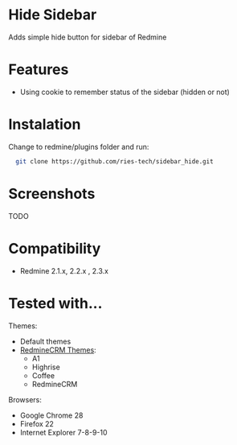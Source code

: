Hide Sidebar
====================

Adds simple hide button for sidebar of Redmine

Features
====================

 * Using cookie to remember status of the sidebar (hidden or not)

Instalation
====================
Change to redmine/plugins folder and run:
```bash
  git clone https://github.com/ries-tech/sidebar_hide.git
```

Screenshots
====================

TODO

Compatibility
====================

 * Redmine 2.1.x, 2.2.x , 2.3.x

Tested with...
====================

Themes:
 * Default themes
 * [RedmineCRM Themes](http://redminecrm.com/projects/themes):
   * A1
   * Highrise
   * Coffee
   * RedmineCRM

Browsers:
 * Google Chrome 28
 * Firefox 22
 * Internet Explorer 7-8-9-10
